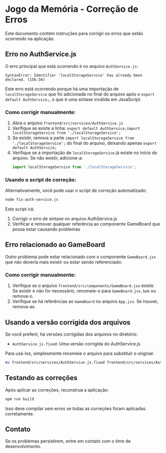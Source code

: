 # Jogo da Memória - Correção de Erros

Este documento contém instruções para corrigir os erros que estão ocorrendo na aplicação.

## Erro no AuthService.js

O erro principal que está ocorrendo é no arquivo `AuthService.js`:

```
SyntaxError: Identifier 'localStorageService' has already been declared. (156:34)
```

Este erro está ocorrendo porque há uma importação de `localStorageService` que foi adicionada no final do arquivo após o `export default AuthService;`, o que é uma sintaxe inválida em JavaScript.

### Como corrigir manualmente:

1. Abra o arquivo `frontend/src/services/AuthService.js`
2. Verifique se existe a linha: `export default AuthService;import localStorageService from './localStorageService';`
3. Se existir, remova a parte `import localStorageService from './localStorageService';` do final do arquivo, deixando apenas `export default AuthService;`
4. Verifique se a importação de `localStorageService` já existe no início do arquivo. Se não existir, adicione-a:
   ```javascript
   import localStorageService from './localStorageService';
   ```

### Usando o script de correção:

Alternativamente, você pode usar o script de correção automatizado:

```bash
node fix-auth-service.js
```

Este script irá:
1. Corrigir o erro de sintaxe no arquivo AuthService.js
2. Verificar e remover qualquer referência ao componente GameBoard que possa estar causando problemas

## Erro relacionado ao GameBoard

Outro problema pode estar relacionado com o componente `GameBoard.jsx` que não deveria mais existir ou estar sendo referenciado.

### Como corrigir manualmente:

1. Verifique se o arquivo `frontend/src/components/GameBoard.jsx` existe. Se existir e não for necessário, renomeie-o para `GameBoard.jsx.bak` ou remova-o.
2. Verifique se há referências ao `GameBoard` no arquivo `App.jsx`. Se houver, remova-as.

## Usando a versão corrigida dos arquivos

Se você preferir, há versões corrigidas dos arquivos no diretório:

- `AuthService.js.fixed`: Uma versão corrigida do AuthService.js

Para usá-los, simplesmente renomeie o arquivo para substituir o original:

```bash
mv frontend/src/services/AuthService.js.fixed frontend/src/services/AuthService.js
```

## Testando as correções

Após aplicar as correções, reconstrua a aplicação:

```bash
npm run build
```

Isso deve compilar sem erros se todas as correções foram aplicadas corretamente.

## Contato

Se os problemas persistirem, entre em contato com o time de desenvolvimento. 